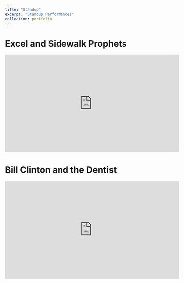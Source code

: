 ```yaml
---
title: "Standup"
excerpt: "Standup Performances"
collection: portfolio
---
```

# Excel and Sidewalk Prophets

<iframe width="560" height="315" src="https://www.youtube.com/embed/0N3quvEIsvY?si=h6EQwGxYRn_cc3O7" title="YouTube video player" frameborder="0" allow="accelerometer; autoplay; clipboard-write; encrypted-media; gyroscope; picture-in-picture; web-share" referrerpolicy="strict-origin-when-cross-origin" allowfullscreen></iframe>

# Bill Clinton and the Dentist

<iframe width="560" height="315" src="https://www.youtube.com/embed/3WxqJRdyGJo?si=8VtIF4U_GKnGKTk5" title="YouTube video player" frameborder="0" allow="accelerometer; autoplay; clipboard-write; encrypted-media; gyroscope; picture-in-picture; web-share" referrerpolicy="strict-origin-when-cross-origin" allowfullscreen></iframe>

